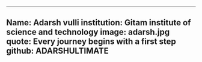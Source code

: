 ---
Name: Adarsh vulli
institution: Gitam institute of science and technology 
image: adarsh.jpg 
quote: Every journey begins with a first step
github: ADARSHULTIMATE
------
